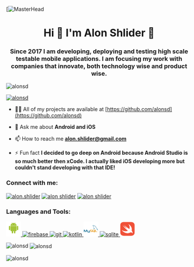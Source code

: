 [![MasterHead](https://cdn.dribbble.com/users/2475489/screenshots/10958341/media/1a42f156117294570ccd94f0b79a7395.gif)
<h1 align="center">Hi 👋 I'm Alon Shlider 📱 </h1>
<h3 align="center">Since 2017 I am developing, deploying and testing high scale testable mobile applications. I am focusing my work with companies that innovate, both technology wise and product wise. </h3>


<p align="left"> <img src="https://komarev.com/ghpvc/?username=alonsd&label=Profile%20views&color=0e75b6&style=flat" alt="alonsd" /> </p>

<p align="left"> <a href="https://github.com/ryo-ma/github-profile-trophy"><img src="https://github-profile-trophy.vercel.app/?username=alonsd" alt="alonsd" /></a> </p>


- 👨‍💻 All of my projects are available at [https://github.com/alonsd](https://github.com/alonsd)

- 💬 Ask me about **Android and iOS**

- 📫 How to reach me **alon.shlider@gmail.com**

- ⚡ Fun fact **I decided to go deep on Android because Android Studio is so much better then xCode. I actually liked iOS developing more but couldn't stand developing with that IDE!**

<h3 align="left">Connect with me:</h3>
<p align="left">
<a href="https://linkedin.com/in/alon.shlider" target="blank"><img align="center" src="https://raw.githubusercontent.com/rahuldkjain/github-profile-readme-generator/master/src/images/icons/Social/linked-in-alt.svg" alt="alon.shlider" height="30" width="40" /></a>
<a href="https://stackoverflow.com/users/alon shlider" target="blank"><img align="center" src="https://raw.githubusercontent.com/rahuldkjain/github-profile-readme-generator/master/src/images/icons/Social/stack-overflow.svg" alt="alon shlider" height="30" width="40" /></a>
<a href="https://fb.com/alon shlider" target="blank"><img align="center" src="https://raw.githubusercontent.com/rahuldkjain/github-profile-readme-generator/master/src/images/icons/Social/facebook.svg" alt="alon shlider" height="30" width="40" /></a>
</p>

<h3 align="left">Languages and Tools:</h3>
<p align="left"> <a href="https://developer.android.com" target="_blank" rel="noreferrer"> <img src="https://raw.githubusercontent.com/devicons/devicon/master/icons/android/android-original-wordmark.svg" alt="android" width="40" height="40"/> </a> <a href="https://firebase.google.com/" target="_blank" rel="noreferrer"> <img src="https://www.vectorlogo.zone/logos/firebase/firebase-icon.svg" alt="firebase" width="40" height="40"/> </a> <a href="https://git-scm.com/" target="_blank" rel="noreferrer"> <img src="https://www.vectorlogo.zone/logos/git-scm/git-scm-icon.svg" alt="git" width="40" height="40"/> </a> <a href="https://kotlinlang.org" target="_blank" rel="noreferrer"> <img src="https://www.vectorlogo.zone/logos/kotlinlang/kotlinlang-icon.svg" alt="kotlin" width="40" height="40"/> </a> <a href="https://www.mysql.com/" target="_blank" rel="noreferrer"> <img src="https://raw.githubusercontent.com/devicons/devicon/master/icons/mysql/mysql-original-wordmark.svg" alt="mysql" width="40" height="40"/> </a> <a href="https://www.sqlite.org/" target="_blank" rel="noreferrer"> <img src="https://www.vectorlogo.zone/logos/sqlite/sqlite-icon.svg" alt="sqlite" width="40" height="40"/> </a> <a href="https://developer.apple.com/swift/" target="_blank" rel="noreferrer"> <img src="https://raw.githubusercontent.com/devicons/devicon/master/icons/swift/swift-original.svg" alt="swift" width="40" height="40"/> </a> </p>

<p><img align="left" src="https://github-readme-stats.vercel.app/api/top-langs?username=alonsd&show_icons=true&locale=en&layout=compact" alt="alonsd" /></p>

<p>&nbsp;<img align="center" src="https://github-readme-stats.vercel.app/api?username=alonsd&show_icons=true&locale=en" alt="alonsd" /></p>

<p><img align="center" src="https://github-readme-streak-stats.herokuapp.com/?user=alonsd&" alt="alonsd" /></p>
